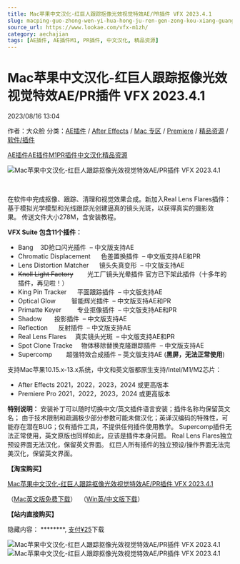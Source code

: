 ```yaml
---
title: Mac苹果中文汉化-红巨人跟踪抠像光效视觉特效AE/PR插件 VFX 2023.4.1
slug: macping-guo-zhong-wen-yi-hua-hong-ju-ren-gen-zong-kou-xiang-guang-xiao-shi-jue-te-xiao-ae-prcha-jian-vfx-2023-4-1
source_url: https://www.lookae.com/vfx-m1zh/
category: aechajian
tags: [AE插件, AE插件M1, PR插件, 中文汉化, 精品资源]
---
```

# Mac苹果中文汉化-红巨人跟踪抠像光效视觉特效AE/PR插件 VFX 2023.4.1

2023/08/16 13:04

作者：大众脸
分类：[AE插件](https://www.lookae.com/after-effects/aechajian/) / [After Effects](https://www.lookae.com/after-effects/) / [Mac 专区](https://www.lookae.com/mac-osx/) / [Premiere](https://www.lookae.com/qitarjcj/premierezy/) / [精品资源](https://www.lookae.com/fufei/) / [软件/插件](https://www.lookae.com/qitarjcj/)

[AE插件](https://www.lookae.com/tag/ae%e6%8f%92%e4%bb%b6/)[AE插件M1](https://www.lookae.com/tag/aem1/)[PR插件](https://www.lookae.com/tag/pr%e6%8f%92%e4%bb%b6/)[中文汉化](https://www.lookae.com/tag/%e4%b8%ad%e6%96%87%e6%b1%89%e5%8c%96/)[精品资源](https://www.lookae.com/tag/%e7%b2%be%e5%93%81%e8%b5%84%e6%ba%90/)

![Mac苹果中文汉化-红巨人跟踪抠像光效视觉特效AE/PR插件 VFX 2023.4.1](https://www.lookae.com/wp-content/uploads/2023/08/VFX-Suite-m1-ch-.jpg "Mac苹果中文汉化-红巨人跟踪抠像光效视觉特效AE/PR插件 VFX 2023.4.1-LookAE.com")

[﻿﻿﻿](https://cloud.video.taobao.com//play/u/705956171/p/1/e/6/t/1/404527278294.mp4)

在软件中完成抠像、跟踪、清理和视觉效果合成。新加入Real Lens Flares插件：基于模拟光学模型和光线跟踪光创建逼真的镜头光斑，以获得真实的摄影效果。 传送文件大小278M，含安装教程。

**VFX Suite 包含11个插件：**

* Bang    3D抢口闪光插件  – 中文版支持AE
* Chromatic Displacement      色差置换插件  – 中文版支持AE和PR
* Lens Distortion Matcher      镜头失真变形  – 中文版支持AE
* ~~Knoll Light Factory~~        光工厂镜头光晕插件 官方已下架此插件（十多年的插件，再见啦！）
* King Pin Tracker      平面跟踪插件  – 中文版支持AE
* Optical Glow         智能辉光插件  – 中文版支持AE和PR
* Primatte Keyer         专业抠像插件  – 中文版支持AE和PR
* Shadow       投影插件  – 中文版支持AE
* Reflection      反射插件  – 中文版支持AE
* Real Lens Flares     真实镜头光斑  – 中文版支持AE和PR
* Spot Clone Tracke     物体移除替换克隆跟踪插件  – 中文版支持AE
* Supercomp        超强特效合成插件 – 英文版支持AE (**黑屏，无法正常使用**)

支持Mac苹果10.15.x-13.x系统，中文和英文版都原生支持/Intel/M1/M2芯片：

* After Effects 2021，2022，2023，2024 或更高版本
* Premiere Pro 2021，2022，2023，2024 或更高版本

**特别说明：** 安装补丁可以随时切换中文/英文插件语言安装；插件名称均保留英文名； 由于技术限制和疏漏极少部分参数可能未做汉化；英译汉编码的特殊性，可能存在潜在BUG；仅有插件工具，不提供任何插件使用教学。 Supercomp插件无法正常使用，英文原版也同样如此，应该是插件本身问题。 Real Lens Flares独立预设界面无法汉化，保留英文界面。 红巨人所有插件的独立预设/操作界面无法完美汉化，保留英文界面。

**【淘宝购买】**

[Mac苹果中文汉化-红巨人跟踪抠像光效视觉特效AE/PR插件 VFX 2023.4.1](https://item.taobao.com/item.htm?spm=2013.1.0.0.7c2911f1r9Ufdj&ft=t&id=734314615317)

（[Mac英文版免费下载](https://www.lookae.com/vfx-m1/)）  （[Win英/中文版下载](https://www.lookae.com/hjrvfxch3/)）

**【站内直接购买】**

隐藏内容：
\*\*\*\*\*\*\*\*,
[支付¥25](https://www.lookae.com/wp-login.php?redirect_to=https%3A%2F%2Fwww.lookae.com%2Fvfx-m1zh%2F)下载

![Mac苹果中文汉化-红巨人跟踪抠像光效视觉特效AE/PR插件 VFX 2023.4.1](https://img.alicdn.com/imgextra/i1/705956171/O1CN015nYoJw1vSMzRb4G7S_!!705956171.jpg "Mac苹果中文汉化-红巨人跟踪抠像光效视觉特效AE/PR插件 VFX 2023.4.1-LookAE.com")![Mac苹果中文汉化-红巨人跟踪抠像光效视觉特效AE/PR插件 VFX 2023.4.1](https://img.alicdn.com/imgextra/i4/705956171/O1CN0123Qn6H1vSMzYLLIty_!!705956171.jpg "Mac苹果中文汉化-红巨人跟踪抠像光效视觉特效AE/PR插件 VFX 2023.4.1-LookAE.com")
